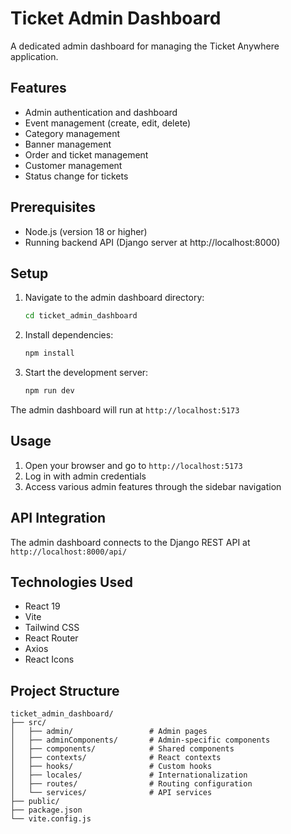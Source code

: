 # Ticket Admin Dashboard

A dedicated admin dashboard for managing the Ticket Anywhere application.

## Features

- Admin authentication and dashboard
- Event management (create, edit, delete)
- Category management
- Banner management
- Order and ticket management
- Customer management
- Status change for tickets

## Prerequisites

- Node.js (version 18 or higher)
- Running backend API (Django server at http://localhost:8000)

## Setup

1. Navigate to the admin dashboard directory:
   ```bash
   cd ticket_admin_dashboard
   ```

2. Install dependencies:
   ```bash
   npm install
   ```

3. Start the development server:
   ```bash
   npm run dev
   ```

The admin dashboard will run at `http://localhost:5173`

## Usage

1. Open your browser and go to `http://localhost:5173`
2. Log in with admin credentials
3. Access various admin features through the sidebar navigation

## API Integration

The admin dashboard connects to the Django REST API at `http://localhost:8000/api/`

## Technologies Used

- React 19
- Vite
- Tailwind CSS
- React Router
- Axios
- React Icons

## Project Structure

```
ticket_admin_dashboard/
├── src/
│   ├── admin/                 # Admin pages
│   ├── adminComponents/       # Admin-specific components
│   ├── components/            # Shared components
│   ├── contexts/              # React contexts
│   ├── hooks/                 # Custom hooks
│   ├── locales/               # Internationalization
│   ├── routes/                # Routing configuration
│   └── services/              # API services
├── public/
├── package.json
└── vite.config.js
```